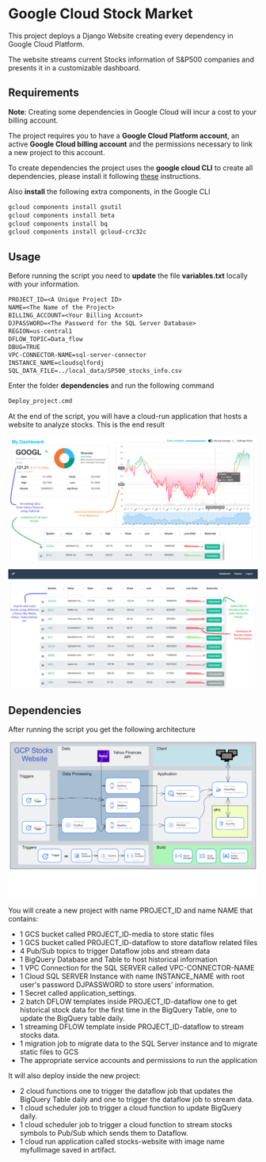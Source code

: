 # Google Cloud Stock Market

This project deploys a Django Website creating every dependency in Google Cloud Platform.   

The website streams current Stocks information of S&P500 companies and presents it in a customizable dashboard.

## Requirements

**Note**: Creating some dependencies in Google Cloud will incur a cost to your billing account. 

The project requires you to have a **Google Cloud Platform account**, an active **Google Cloud billing account** and the permissions necessary to link a new project to this account.

To create dependencies the project uses the **google cloud CLI** to create all dependencies, please install it following [these](https://cloud.google.com/sdk/docs/install) instructions.

Also **install** the following extra components, in the Google CLI 

```bash
gcloud components install gsutil
gcloud components install beta
gcloud components install bq
gcloud components install gcloud-crc32c
```

## Usage

Before running the script you need to **update** the file **variables.txt** locally with your information. 

```
PROJECT_ID=<A Unique Project ID>
NAME=<The Name of the Project>
BILLING_ACCOUNT=<Your Billing Account>
DJPASSWORD=<The Password for the SQL Server Database>
REGION=us-central1
DFLOW_TOPIC=Data_flow
DBUG=TRUE
VPC-CONNECTOR-NAME=sql-server-connector
INSTANCE_NAME=cloudsqlfordj
SQL_DATA_FILE=../local_data/SP500_stocks_info.csv
```
Enter the folder **dependencies** and run the following command

```bash
Deploy_project.cmd
```
At the end of the script, you will have a cloud-run application that hosts a website to analyze stocks. This is the end result

![Dashboard](local_data/readme-images/Dashboard-extra.png)

![Explore](local_data/readme-images/Explore-extra.png)

## Dependencies
After running the script you get the following architecture

![Explore](local_data/readme-images/Dependencies.png)

You will create a new project with name PROJECT_ID and name NAME that contains:
* 1 GCS bucket called PROJECT_ID-media to store static files
* 1 GCS bucket called PROJECT_ID-dataflow to store dataflow related files
* 4 Pub/Sub topics to trigger Dataflow jobs and stream data
* 1 BigQuery Database and Table to host historical information
* 1 VPC Connection for the SQL SERVER called VPC-CONNECTOR-NAME
* 1 Cloud SQL SERVER Instance with name INSTANCE_NAME with root user's password DJPASSWORD to store users' information.
* 1 Secret called application_settings. 
* 2 batch DFLOW templates inside PROJECT_ID-dataflow one to get historical stock data for the first time in the BigQuery Table, one to update the BigQuery table daily.
* 1 streaming DFLOW template inside PROJECT_ID-dataflow to stream stocks data.
* 1 migration job to migrate data to the SQL Server instance and to migrate static files to GCS 
* The appropriate service accounts and permissions to run the application

It will also deploy inside the new project:

* 2 cloud functions one to trigger the dataflow job that updates the BigQuery Table daily and one to trigger the dataflow job to stream data. 
* 1 cloud scheduler job to trigger a cloud function to update BigQuery daily. 
* 1 cloud scheduler job to trigger a cloud function to stream stocks symbols to Pub/Sub which sends them to Dataflow.  
* 1 cloud run application called stocks-website with image name myfullimage saved in artifact. 

